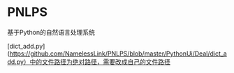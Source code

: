 # PNLPS
基于Python的自然语言处理系统

[dict_add.py](https://github.com/NamelessLink/PNLPS/blob/master/PythonUi/Deal/dict_add.py）中的文件路径为绝对路径，需要改成自己的文件路径
